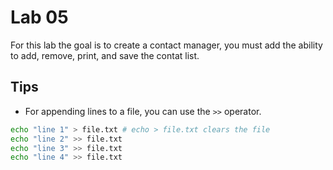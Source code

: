 # Lab 05
For this lab the goal is to create a contact manager, you must add the ability to add, remove, print, and save the contat list.

## Tips
+ For appending lines to a file, you can use the `>>` operator.
```bash
echo "line 1" > file.txt # echo > file.txt clears the file
echo "line 2" >> file.txt
echo "line 3" >> file.txt
echo "line 4" >> file.txt
```